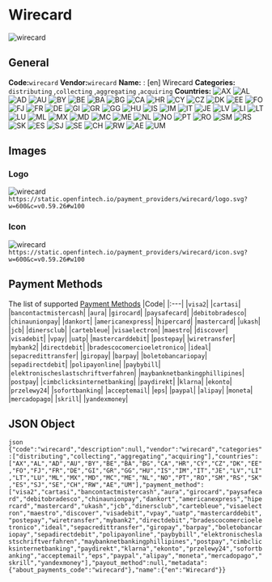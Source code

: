 # Wirecard 
![wirecard](https://static.openfintech.io/payment_providers/wirecard/logo.svg?w=600&c=v0.59.26#w100) 
## General 
**Code:**`wirecard` 
**Vendor:**`wirecard` 
**Name:** 
:	[en] Wirecard 
**Categories:** 
`distributing` ,`collecting` ,`aggregating` ,`acquiring` 
**Countries:** 
![AX](https://cdnjs.cloudflare.com/ajax/libs/flag-icon-css/3.3.0/flags/4x3/AX.svg#w24) 
![AL](https://cdnjs.cloudflare.com/ajax/libs/flag-icon-css/3.3.0/flags/4x3/AL.svg#w24) 
![AD](https://cdnjs.cloudflare.com/ajax/libs/flag-icon-css/3.3.0/flags/4x3/AD.svg#w24) 
![AU](https://cdnjs.cloudflare.com/ajax/libs/flag-icon-css/3.3.0/flags/4x3/AU.svg#w24) 
![BY](https://cdnjs.cloudflare.com/ajax/libs/flag-icon-css/3.3.0/flags/4x3/BY.svg#w24) 
![BE](https://cdnjs.cloudflare.com/ajax/libs/flag-icon-css/3.3.0/flags/4x3/BE.svg#w24) 
![BA](https://cdnjs.cloudflare.com/ajax/libs/flag-icon-css/3.3.0/flags/4x3/BA.svg#w24) 
![BG](https://cdnjs.cloudflare.com/ajax/libs/flag-icon-css/3.3.0/flags/4x3/BG.svg#w24) 
![CA](https://cdnjs.cloudflare.com/ajax/libs/flag-icon-css/3.3.0/flags/4x3/CA.svg#w24) 
![HR](https://cdnjs.cloudflare.com/ajax/libs/flag-icon-css/3.3.0/flags/4x3/HR.svg#w24) 
![CY](https://cdnjs.cloudflare.com/ajax/libs/flag-icon-css/3.3.0/flags/4x3/CY.svg#w24) 
![CZ](https://cdnjs.cloudflare.com/ajax/libs/flag-icon-css/3.3.0/flags/4x3/CZ.svg#w24) 
![DK](https://cdnjs.cloudflare.com/ajax/libs/flag-icon-css/3.3.0/flags/4x3/DK.svg#w24) 
![EE](https://cdnjs.cloudflare.com/ajax/libs/flag-icon-css/3.3.0/flags/4x3/EE.svg#w24) 
![FO](https://cdnjs.cloudflare.com/ajax/libs/flag-icon-css/3.3.0/flags/4x3/FO.svg#w24) 
![FJ](https://cdnjs.cloudflare.com/ajax/libs/flag-icon-css/3.3.0/flags/4x3/FJ.svg#w24) 
![FR](https://cdnjs.cloudflare.com/ajax/libs/flag-icon-css/3.3.0/flags/4x3/FR.svg#w24) 
![DE](https://cdnjs.cloudflare.com/ajax/libs/flag-icon-css/3.3.0/flags/4x3/DE.svg#w24) 
![GI](https://cdnjs.cloudflare.com/ajax/libs/flag-icon-css/3.3.0/flags/4x3/GI.svg#w24) 
![GR](https://cdnjs.cloudflare.com/ajax/libs/flag-icon-css/3.3.0/flags/4x3/GR.svg#w24) 
![GG](https://cdnjs.cloudflare.com/ajax/libs/flag-icon-css/3.3.0/flags/4x3/GG.svg#w24) 
![HU](https://cdnjs.cloudflare.com/ajax/libs/flag-icon-css/3.3.0/flags/4x3/HU.svg#w24) 
![IS](https://cdnjs.cloudflare.com/ajax/libs/flag-icon-css/3.3.0/flags/4x3/IS.svg#w24) 
![IM](https://cdnjs.cloudflare.com/ajax/libs/flag-icon-css/3.3.0/flags/4x3/IM.svg#w24) 
![IT](https://cdnjs.cloudflare.com/ajax/libs/flag-icon-css/3.3.0/flags/4x3/IT.svg#w24) 
![JE](https://cdnjs.cloudflare.com/ajax/libs/flag-icon-css/3.3.0/flags/4x3/JE.svg#w24) 
![LV](https://cdnjs.cloudflare.com/ajax/libs/flag-icon-css/3.3.0/flags/4x3/LV.svg#w24) 
![LI](https://cdnjs.cloudflare.com/ajax/libs/flag-icon-css/3.3.0/flags/4x3/LI.svg#w24) 
![LT](https://cdnjs.cloudflare.com/ajax/libs/flag-icon-css/3.3.0/flags/4x3/LT.svg#w24) 
![LU](https://cdnjs.cloudflare.com/ajax/libs/flag-icon-css/3.3.0/flags/4x3/LU.svg#w24) 
![ML](https://cdnjs.cloudflare.com/ajax/libs/flag-icon-css/3.3.0/flags/4x3/ML.svg#w24) 
![MX](https://cdnjs.cloudflare.com/ajax/libs/flag-icon-css/3.3.0/flags/4x3/MX.svg#w24) 
![MD](https://cdnjs.cloudflare.com/ajax/libs/flag-icon-css/3.3.0/flags/4x3/MD.svg#w24) 
![MC](https://cdnjs.cloudflare.com/ajax/libs/flag-icon-css/3.3.0/flags/4x3/MC.svg#w24) 
![ME](https://cdnjs.cloudflare.com/ajax/libs/flag-icon-css/3.3.0/flags/4x3/ME.svg#w24) 
![NL](https://cdnjs.cloudflare.com/ajax/libs/flag-icon-css/3.3.0/flags/4x3/NL.svg#w24) 
![NO](https://cdnjs.cloudflare.com/ajax/libs/flag-icon-css/3.3.0/flags/4x3/NO.svg#w24) 
![PT](https://cdnjs.cloudflare.com/ajax/libs/flag-icon-css/3.3.0/flags/4x3/PT.svg#w24) 
![RO](https://cdnjs.cloudflare.com/ajax/libs/flag-icon-css/3.3.0/flags/4x3/RO.svg#w24) 
![SM](https://cdnjs.cloudflare.com/ajax/libs/flag-icon-css/3.3.0/flags/4x3/SM.svg#w24) 
![RS](https://cdnjs.cloudflare.com/ajax/libs/flag-icon-css/3.3.0/flags/4x3/RS.svg#w24) 
![SK](https://cdnjs.cloudflare.com/ajax/libs/flag-icon-css/3.3.0/flags/4x3/SK.svg#w24) 
![ES](https://cdnjs.cloudflare.com/ajax/libs/flag-icon-css/3.3.0/flags/4x3/ES.svg#w24) 
![SJ](https://cdnjs.cloudflare.com/ajax/libs/flag-icon-css/3.3.0/flags/4x3/SJ.svg#w24) 
![SE](https://cdnjs.cloudflare.com/ajax/libs/flag-icon-css/3.3.0/flags/4x3/SE.svg#w24) 
![CH](https://cdnjs.cloudflare.com/ajax/libs/flag-icon-css/3.3.0/flags/4x3/CH.svg#w24) 
![RW](https://cdnjs.cloudflare.com/ajax/libs/flag-icon-css/3.3.0/flags/4x3/RW.svg#w24) 
![AE](https://cdnjs.cloudflare.com/ajax/libs/flag-icon-css/3.3.0/flags/4x3/AE.svg#w24) 
![UM](https://cdnjs.cloudflare.com/ajax/libs/flag-icon-css/3.3.0/flags/4x3/UM.svg#w24) 
 
## Images 
### Logo 
![wirecard](https://static.openfintech.io/payment_providers/wirecard/logo.svg?w=600&c=v0.59.26#w100) 
``` https://static.openfintech.io/payment_providers/wirecard/logo.svg?w=600&c=v0.59.26#w100 ``` 
### Icon 
![wirecard](https://static.openfintech.io/payment_providers/wirecard/icon.svg?w=600&c=v0.59.26#w100) 
``` https://static.openfintech.io/payment_providers/wirecard/icon.svg?w=600&c=v0.59.26#w100 ``` 
## Payment Methods 
The list of supported [Payment Methods](#) 
|Code| 
|:---| 
|`visa2`| 
|`cartasi`| 
|`bancontactmistercash`| 
|`aura`| 
|`girocard`| 
|`paysafecard`| 
|`debitobradesco`| 
|`chinaunionpay`| 
|`dankort`| 
|`americanexpress`| 
|`hipercard`| 
|`mastercard`| 
|`ukash`| 
|`jcb`| 
|`dinersclub`| 
|`cartebleue`| 
|`visaelectron`| 
|`maestro`| 
|`discover`| 
|`visadebit`| 
|`vpay`| 
|`uatp`| 
|`mastercarddebit`| 
|`postepay`| 
|`wiretransfer`| 
|`mybank2`| 
|`directdebit`| 
|`bradescocomercioeletronico`| 
|`ideal`| 
|`sepacredittransfer`| 
|`giropay`| 
|`barpay`| 
|`boletobancariopay`| 
|`sepadirectdebit`| 
|`polipayonline`| 
|`paybybill`| 
|`elektronischeslastschriftverfahren`| 
|`maybanknetbankingphillipines`| 
|`postpay`| 
|`cimbclicksinternetbanking`| 
|`paydirekt`| 
|`klarna`| 
|`ekonto`| 
|`przelewy24`| 
|`sofortbanking`| 
|`acceptemail`| 
|`eps`| 
|`paypal`| 
|`alipay`| 
|`moneta`| 
|`mercadopago`| 
|`skrill`| 
|`yandexmoney`| 
 
## JSON Object 
```json {"code":"wirecard","description":null,"vendor":"wirecard","categories":["distributing","collecting","aggregating","acquiring"],"countries":["AX","AL","AD","AU","BY","BE","BA","BG","CA","HR","CY","CZ","DK","EE","FO","FJ","FR","DE","GI","GR","GG","HU","IS","IM","IT","JE","LV","LI","LT","LU","ML","MX","MD","MC","ME","NL","NO","PT","RO","SM","RS","SK","ES","SJ","SE","CH","RW","AE","UM"],"payment_method":["visa2","cartasi","bancontactmistercash","aura","girocard","paysafecard","debitobradesco","chinaunionpay","dankort","americanexpress","hipercard","mastercard","ukash","jcb","dinersclub","cartebleue","visaelectron","maestro","discover","visadebit","vpay","uatp","mastercarddebit","postepay","wiretransfer","mybank2","directdebit","bradescocomercioeletronico","ideal","sepacredittransfer","giropay","barpay","boletobancariopay","sepadirectdebit","polipayonline","paybybill","elektronischeslastschriftverfahren","maybanknetbankingphillipines","postpay","cimbclicksinternetbanking","paydirekt","klarna","ekonto","przelewy24","sofortbanking","acceptemail","eps","paypal","alipay","moneta","mercadopago","skrill","yandexmoney"],"payout_method":null,"metadata":{"about_payments_code":"wirecard"},"name":{"en":"Wirecard"}} ``` 
